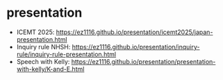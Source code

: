 # presentation
- ICEMT 2025: https://ez1116.github.io/presentation/icemt2025/japan-presentation.html
- Inquiry rule NHSH: https://ez1116.github.io/presentation/inquiry-rule/inquiry-rule-presentation.html
- Speech with Kelly: https://ez1116.github.io/presentation/presentation-with-kelly/K-and-E.html
